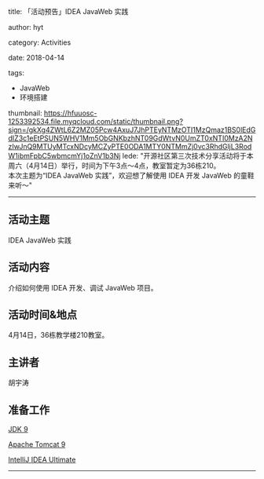 title: 「活动预告」IDEA JavaWeb 实践

author: hyt

category: Activities

date: 2018-04-14

tags: 
- JavaWeb
- 环境搭建

thumbnail: https://hfuuosc-1253392534.file.myqcloud.com/static/thumbnail.png?sign=/gkXg4ZWtL6Z2MZ05Pcw4AxuJ7JhPTEyNTMzOTI1MzQmaz1BS0lEdGdIZ3c1eEtPSUN5WHV1Mm5ObGNKbzhNT09GdWtvN0UmZT0xNTI0MzA2NzIwJnQ9MTUyMTcxNDcyMCZyPTE0ODA1MTY0NTMmZj0vc3RhdGljL3RodW1ibmFpbC5wbmcmYj1oZnV1b3Nj
lede: "开源社区第三次技术分享活动将于本周六（4月14日）举行，时间为下午3点～4点，教室暂定为36栋210。<br>
本次主题为“IDEA JavaWeb 实践”，欢迎想了解使用 IDEA 开发 JavaWeb 的童鞋来听～"

---

## 活动主题

IDEA JavaWeb 实践

## 活动内容

介绍如何使用 IDEA 开发、调试 JavaWeb 项目。

## 活动时间&地点

4月14日，36栋教学楼210教室。

## 主讲者

胡宇涛

## 准备工作

[JDK 9](https://www.oracle.com/technetwork/java/javase/downloads/jdk9-downloads-3848520.html)

[Apache Tomcat 9](https://tomcat.apache.org/download-90.cgi)

[IntelliJ IDEA Ultimate](https://download.jetbrains.com/idea/ideaIU-2018.1.exe)

---